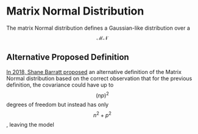 # Matrix Normal Distribution

The matrix Normal distribution defines a Gaussian-like distribution
over a $$\mathcal{MN}$$


## Alternative Proposed Definition

[In 2018, Shane Barratt proposed](https://arxiv.org/pdf/1804.11010.pdf) an alternative definition
of the Matrix Normal distribution based on the correct observation that for the previous definition,
the covariance could have up to $$(np)^2$$ degrees of freedom but instead has only $$n^2 + p^2$$,
leaving the model
